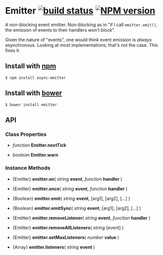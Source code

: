 
# Emitter [![build status](https://secure.travis-ci.org/jhermsmeier/emitter.js.png)](http://travis-ci.org/jhermsmeier/emitter.js) [![NPM version](https://badge.fury.io/js/async-emitter.png)](https://npmjs.org/async-emitter)

A non-blocking event emitter. Non-blocking as in "if I call `emitter.emit()`,
the emission of events to their handlers won't block".

Given the nature of "events", one would think event emission is *always* asynchronous.
Looking at most implementations; that's not the case. This fixes it.


## Install with [npm](https://npmjs.org/)

```shell
$ npm install async-emitter
```


## Install with [bower](http://twitter.github.com/bower/)

```shell
$ bower install emitter
```


## API


### Class Properties

- *function* __Emitter.nextTick__

- *boolean* __Emitter.warn__


### Instance Methods

- {Emitter} __emitter.on__( *string* __event__, *function* __handler__ )

- {Emitter} __emitter.once__( *string* __event__, *function* __handler__ )

- {Boolean} __emitter.emit__( *string* __event__, [arg1], [arg2], [...] )

- {Boolean} __emitter.emitSync__( *string* __event__, [arg1], [arg2], [...] )

- {Emitter} __emitter.removeListener__( *string* __event__, *function* __handler__ )

- {Emitter} __emitter.removeAllListeners__( *string* [event] )

- {Emitter} __emitter.setMaxListeners__( *number* __value__ )

- {Array} __emitter.listeners__( *string* __event__ )

